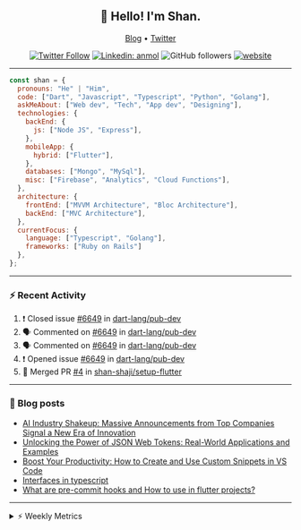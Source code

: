 <h2 align="center">👋 Hello! I'm Shan.</h2>
<p align="center">
  <a href="https://medium.com/feed/@shan-shaji">Blog</a> •
  <a href="https://twitter.com/intent/follow?screen_name=shan__shaji">Twitter</a>
</p>

<p align="center"><a href="https://twitter.com/intent/follow?screen_name=shan__shaji"><img src="https://img.shields.io/twitter/follow/shan__shaji?style=flat" alt="Twitter Follow"></a>
<a href="https://www.linkedin.com/in/shan-shaji/"><img src="https://img.shields.io/badge/shan-shaji?style=flat-square&amp;logo=Linkedin&amp;logoColor=white&amp;link=https://www.linkedin.com/in/shan-shaji/" alt="Linkedin: anmol"></a>
<img src="https://img.shields.io/github/followers/shan-shaji?label=Follow&amp;style=social" alt="GitHub followers">
<a href="http://shan-shaji.github.io/"><img src="https://img.shields.io/badge/Website-46a2f1.svg?&amp;style=flat-square&amp;logo=Google-Chrome&amp;logoColor=white&amp;link=http://shan-shaji.github.io/" alt="website"></a></p>

<hr>

```javascript
const shan = {
  pronouns: "He" | "Him",
  code: ["Dart", "Javascript", "Typescript", "Python", "Golang"],
  askMeAbout: ["Web dev", "Tech", "App dev", "Designing"],
  technologies: {
    backEnd: {
      js: ["Node JS", "Express"],
    },
    mobileApp: {
      hybrid: ["Flutter"],
    },
    databases: ["Mongo", "MySql"],
    misc: ["Firebase", "Analytics", "Cloud Functions"],
  },
  architecture: {
    frontEnd: ["MVVM Architecture", "Bloc Architecture"],
    backEnd: ["MVC Architecture"],
  },
  currentFocus: {
    language: ["Typescript", "Golang"],
    frameworks: ["Ruby on Rails"]
  },
};
```

---

### ⚡ Recent Activity

<!--START_SECTION:activity-->
1. ❗️ Closed issue [#6649](https://github.com/dart-lang/pub-dev/issues/6649) in [dart-lang/pub-dev](https://github.com/dart-lang/pub-dev)
2. 🗣 Commented on [#6649](https://github.com/dart-lang/pub-dev/issues/6649) in [dart-lang/pub-dev](https://github.com/dart-lang/pub-dev)
3. 🗣 Commented on [#6649](https://github.com/dart-lang/pub-dev/issues/6649) in [dart-lang/pub-dev](https://github.com/dart-lang/pub-dev)
4. ❗️ Opened issue [#6649](https://github.com/dart-lang/pub-dev/issues/6649) in [dart-lang/pub-dev](https://github.com/dart-lang/pub-dev)
5. 🎉 Merged PR [#4](https://github.com/shan-shaji/setup-flutter/pull/4) in [shan-shaji/setup-flutter](https://github.com/shan-shaji/setup-flutter)
<!--END_SECTION:activity-->

---

### 📕 Blog posts

<!-- BLOG-POST-LIST:START -->
- [AI Industry Shakeup: Massive Announcements from Top Companies Signal a New Era of Innovation](https://dev.to/shanshaji/ai-industry-shakeup-massive-announcements-from-top-companies-signal-a-new-era-of-innovation-pj7)
- [Unlocking the Power of JSON Web Tokens: Real-World Applications and Examples](https://dev.to/shanshaji/unlocking-the-power-of-json-web-tokens-real-world-applications-and-examples-1m30)
- [Boost Your Productivity: How to Create and Use Custom Snippets in VS Code](https://dev.to/shanshaji/boost-your-productivity-how-to-create-and-use-custom-snippets-in-vs-code-5bbo)
- [Interfaces in typescript](https://dev.to/shanshaji/interfaces-in-typescript-55f8)
- [What are pre-commit hooks and How to use in flutter projects?](https://dev.to/shanshaji/what-are-pre-commit-hooks-and-how-to-use-in-flutter-projects-4c0m)
<!-- BLOG-POST-LIST:END -->

<hr>
<details>
    <summary>⚡ Weekly Metrics</summary>
    <p>
    
<!--START_SECTION:waka-->
![Code Time](http://img.shields.io/badge/Code%20Time-2%2C060%20hrs%2018%20mins-blue)

![Profile Views](http://img.shields.io/badge/Profile%20Views-8-blue)

**🐱 My GitHub Data** 

> 📦 ? Used in GitHub's Storage 
 > 
> 🏆 310 Contributions in the Year 2023
 > 
> 💼 Opted to Hire
 > 
> 📜 133 Public Repositories 
 > 
> 🔑 0 Private Repositories 
 > 
**I'm a Night 🦉** 

```text
🌞 Morning                4190 commits        ███░░░░░░░░░░░░░░░░░░░░░░   11.03 % 
🌆 Daytime                10216 commits       ███████░░░░░░░░░░░░░░░░░░   26.89 % 
🌃 Evening                17614 commits       ████████████░░░░░░░░░░░░░   46.36 % 
🌙 Night                  5973 commits        ████░░░░░░░░░░░░░░░░░░░░░   15.72 % 
```
📅 **I'm Most Productive on Thursday** 

```text
Monday                   5337 commits        ████░░░░░░░░░░░░░░░░░░░░░   14.05 % 
Tuesday                  6041 commits        ████░░░░░░░░░░░░░░░░░░░░░   15.90 % 
Wednesday                4766 commits        ███░░░░░░░░░░░░░░░░░░░░░░   12.54 % 
Thursday                 8124 commits        █████░░░░░░░░░░░░░░░░░░░░   21.38 % 
Friday                   6500 commits        ████░░░░░░░░░░░░░░░░░░░░░   17.11 % 
Saturday                 3530 commits        ██░░░░░░░░░░░░░░░░░░░░░░░   09.29 % 
Sunday                   3695 commits        ██░░░░░░░░░░░░░░░░░░░░░░░   09.73 % 
```


📊 **This Week I Spent My Time On** 

```text
🕑︎ Time Zone: Asia/Kolkata

💬 Programming Languages: 
Dart                     33 hrs 43 mins      ███████████████████░░░░░░   77.85 % 
Other                    3 hrs 5 mins        ██░░░░░░░░░░░░░░░░░░░░░░░   07.15 % 
Bash                     1 hr 16 mins        █░░░░░░░░░░░░░░░░░░░░░░░░   02.96 % 
Markdown                 1 hr 5 mins         █░░░░░░░░░░░░░░░░░░░░░░░░   02.53 % 
Ruby                     55 mins             █░░░░░░░░░░░░░░░░░░░░░░░░   02.12 % 

🔥 Editors: 
Android Studio           35 hrs 59 mins      █████████████████████░░░░   83.11 % 
VS Code                  7 hrs 18 mins       ████░░░░░░░░░░░░░░░░░░░░░   16.89 % 

🐱‍💻 Projects: 
turbo-flutter            26 hrs 21 mins      ███████████████░░░░░░░░░░   60.86 % 
dial_contacts            8 hrs 8 mins        █████░░░░░░░░░░░░░░░░░░░░   18.81 % 
setup-flutter            3 hrs 46 mins       ██░░░░░░░░░░░░░░░░░░░░░░░   08.71 % 
turbo                    2 hrs 35 mins       █░░░░░░░░░░░░░░░░░░░░░░░░   05.99 % 
day_picker               1 hr 42 mins        █░░░░░░░░░░░░░░░░░░░░░░░░   03.95 % 

💻 Operating System: 
Mac                      43 hrs 18 mins      █████████████████████████   99.99 % 
Linux                    0 secs              ░░░░░░░░░░░░░░░░░░░░░░░░░   00.01 % 
```

**I Mostly Code in Dart** 

```text
Dart                     53 repos            ███████████░░░░░░░░░░░░░░   45.69 % 
Python                   5 repos             █░░░░░░░░░░░░░░░░░░░░░░░░   04.31 % 
Ruby                     3 repos             █░░░░░░░░░░░░░░░░░░░░░░░░   02.59 % 
Go                       3 repos             █░░░░░░░░░░░░░░░░░░░░░░░░   02.59 % 
Shell                    1 repo              ░░░░░░░░░░░░░░░░░░░░░░░░░   00.86 % 
```




 Last Updated on 13/05/2023 18:47:58 UTC
<!--END_SECTION:waka-->

</p>
 </details>
